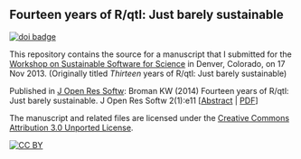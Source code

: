 ## Fourteen years of R/qtl: Just barely sustainable

[![doi badge](https://zenodo.org/badge/DOI/10.5281/zenodo.2603995.svg)](https://doi.org/10.5281/zenodo.26003995)

This repository contains the source for a manuscript that I submitted for the
[Workshop on Sustainable Software for Science](http://wssspe.researchcomputing.org.uk)
in Denver, Colorado, on 17 Nov 2013. (Originally titled _Thirteen_
years of R/qtl: Just barely sustainable)

Published in [J Open Res Softw](http://openresearchsoftware.metajnl.com/): Broman KW (2014) Fourteen years of
R/qtl: Just barely sustainable. J Open Res Softw 2(1):e11
\[[Abstract](http://openresearchsoftware.metajnl.com/article/view/jors.at/43) | [PDF](http://www.biostat.wisc.edu/~kbroman/publications/rqtl_14yrs.pdf)\]

The manuscript and related files are licensed under the
[Creative Commons Attribution 3.0 Unported License](http://creativecommons.org/licenses/by/3.0/).

[![CC BY](http://i.creativecommons.org/l/by/3.0/88x31.png)](http://creativecommons.org/licenses/by/3.0/)
